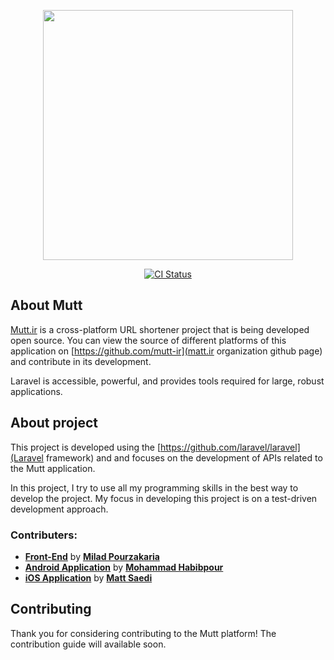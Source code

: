 <p align="center"><a href="https://laravel.com" target="_blank"><img src="https://situla.bitbit.net/filebin/a75da3e99f41547bd1df003588b1d6f927dbd27b3002b103e651d3be7d6afe10/2591f580b50e182ca02e43f4b6c40087e0b00a69f47c6ee2aa16b6e1d7590e88?X-Amz-Algorithm=AWS4-HMAC-SHA256&X-Amz-Credential=HZXB1J7T0UN34UN512IW%2F20220112%2Fus-east-1%2Fs3%2Faws4_request&X-Amz-Date=20220112T092143Z&X-Amz-Expires=30&X-Amz-SignedHeaders=host&response-cache-control=max-age%3D30&response-content-disposition=filename%3D%22mutt.png%22&response-content-type=image%2Fpng&X-Amz-Signature=7c4d7eccd2a0b89cb120f779f07547a88c647b37556b7dec8af74e3593fc61ea" width="400"></a></p>

<p align="center">
<a href="https://github.com/mutt-ir/backend/actions/workflows/ci.yml"><img src="https://github.com/mutt-ir/backend/actions/workflows/ci.yml/badge.svg" alt="CI Status"></a>
</p>

## About Mutt

[Mutt.ir](https://mutt.ir) is a cross-platform URL shortener project that is being developed open source. You can view the source of different platforms of this application on [https://github.com/mutt-ir](matt.ir organization github page) and contribute in its development.


Laravel is accessible, powerful, and provides tools required for large, robust applications.

## About project

This project is developed using the [https://github.com/laravel/laravel](Laravel framework) and and focuses on the development of APIs related to the Mutt application.

In this project, I try to use all my programming skills in the best way to develop the project. My focus in developing this project is on a test-driven development approach.

### Contributers:

- **[Front-End](https://github.ir/mutt-ir)** by **[Milad Pourzakaria](https://github.com/m174d)**
- **[Android Application](https://github.ir/mutt-ir/AndroidApp)** by **[Mohammad Habibpour](https://github.com/mohammadhabibpour)**
- **[iOS Application](https://github.ir/mutt-ir/iOSApplication)** by **[Matt Saedi](https://github.com/MattSaedi)**

## Contributing

Thank you for considering contributing to the Mutt platform! The contribution guide will available soon.
